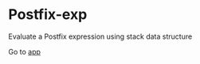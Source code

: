 # Postfix-exp
Evaluate a Postfix expression using stack data structure

Go to [app](https://fran6is.github.io/Postfix-expression/)
